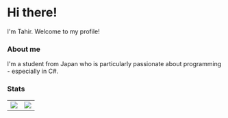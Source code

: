 # Hi there!
I'm Tahir. Welcome to my profile!

### About me
I'm a student from Japan who is particularly passionate about programming - especially in C#.

### Stats 

<table>
  <tr>
    <td align="center" style="padding=0;width=50%;">
      <img src="https://github-readme-stats.vercel.app/api/?username=pastc&show_icons=true&hide_border=true&theme=dracula" />
    </td>
    <td align="center" style="padding=0;width=50%;">
      <img src="https://github-readme-stats.vercel.app/api/top-langs/?username=pastc&layout=compact&show_icons=true&hide_border=true&count_private=true&theme=dracula" />
    </td>
  </tr>
</table>
